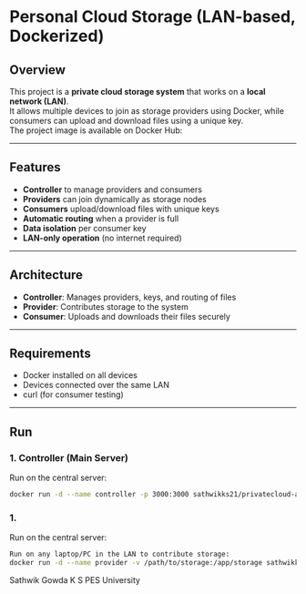 # Personal Cloud Storage (LAN-based, Dockerized)

## Overview
This project is a **private cloud storage system** that works on a **local network (LAN)**.  
It allows multiple devices to join as storage providers using Docker, while consumers can upload and download files using a unique key.  
The project image is available on Docker Hub:


---

## Features
- **Controller** to manage providers and consumers  
- **Providers** can join dynamically as storage nodes  
- **Consumers** upload/download files with unique keys  
- **Automatic routing** when a provider is full  
- **Data isolation** per consumer key  
- **LAN-only operation** (no internet required)  

---

## Architecture

- **Controller**: Manages providers, keys, and routing of files  
- **Provider**: Contributes storage to the system  
- **Consumer**: Uploads and downloads their files securely  

---

## Requirements
- Docker installed on all devices  
- Devices connected over the same LAN  
- curl (for consumer testing)  

---

## Run

### 1. Controller (Main Server)
Run on the central server:
```bash
docker run -d --name controller -p 3000:3000 sathwikks21/privatecloud-app controller
```
### 1. 
Run on the central server:
```bash
Run on any laptop/PC in the LAN to contribute storage:
docker run -d --name provider -v /path/to/storage:/app/storage sathwikks21/privatecloud-app provider --controller-ip <CONTROLLER_IP>
```
Sathwik Gowda K S
PES University
